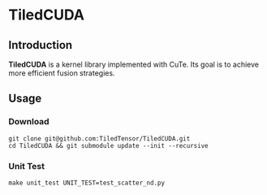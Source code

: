 # TiledCUDA

## Introduction

**TiledCUDA** is a kernel library implemented with CuTe. Its goal is to achieve more efficient fusion strategies.


## Usage
### Download
```
git clone git@github.com:TiledTensor/TiledCUDA.git
cd TiledCUDA && git submodule update --init --recursive
```

### Unit Test
```
make unit_test UNIT_TEST=test_scatter_nd.py
```